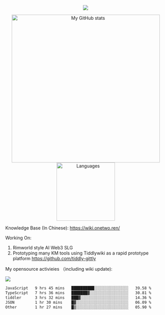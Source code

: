<a href="https://github.com/linonetwo">
    <p align="center">
        <img src="https://github-profile-trophy.vercel.app/?username=linonetwo&column=7&theme=onedark"/>
    </p>
</a>
<a align="center" href="https://github.com/linonetwo">
  <p align="center">
    <img src="https://github-readme-stats.vercel.app/api?username=linonetwo&show_icons=true&count_private=true" alt="My GitHub stats" width="465"/>
    <img src="https://github-readme-stats.vercel.app/api/top-langs/?username=linonetwo&layout=compact&langs_count=10" alt="Languages" height="183">
  </p>
</a>

Knowledge Base (In Chinese): https://wiki.onetwo.ren/

Working On: 

1. Rimworld style AI Web3 SLG
1. Prototyping many KM tools using Tiddlywiki as a rapid prototype platform https://github.com/tiddly-gittly

My opensource activieies （including wiki update):

![](https://visitor-badge.glitch.me/badge?page_id=linonetwo.linonetwo)

<!--START_SECTION:waka-->

```txt
JavaScript   9 hrs 45 mins   ██████████░░░░░░░░░░░░░░░   39.58 %
TypeScript   7 hrs 36 mins   ███████▓░░░░░░░░░░░░░░░░░   30.81 %
tiddler      3 hrs 32 mins   ███▓░░░░░░░░░░░░░░░░░░░░░   14.36 %
JSON         1 hr 30 mins    █▓░░░░░░░░░░░░░░░░░░░░░░░   06.09 %
Other        1 hr 27 mins    █▒░░░░░░░░░░░░░░░░░░░░░░░   05.90 %
```

<!--END_SECTION:waka-->

